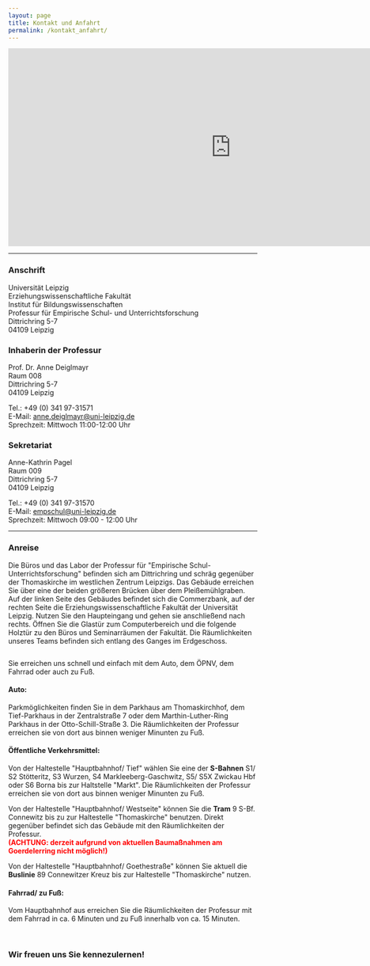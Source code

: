 ```yaml
---
layout: page
title: Kontakt und Anfahrt
permalink: /kontakt_anfahrt/
---
```


<iframe src="https://www.google.com/maps/embed?pb=!1m18!1m12!1m3!1d2492.5021686958885!2d12.368746415295021!3d51.3386759308473!2m3!1f0!2f0!3f0!3m2!1i1024!2i768!4f13.1!3m3!1m2!1s0x47a6f826e1d7ff6d%3A0xc2ce10d57bdf591!2sDittrichring%205%2C%2004109%20Leipzig!5e0!3m2!1sde!2sde!4v1592205257329!5m2!1sde!2sde" width="900" height="400" frameborder="0" style="border:0;" allowfullscreen="" aria-hidden="false" tabindex="0"></iframe>

***

<div class="row">
    <div class="4u 12u$(medium)">
        <h3>Anschrift</h3>
        <p>Universität Leipzig<br>Erziehungswissenschaftliche Fakultät<br>
        Institut für Bildungswissenschaften<br>
        Professur für Empirische Schul- und Unterrichtsforschung<br>
        Dittrichring 5-7<br>
        04109 Leipzig</p>
    </div>
    <div class="4u 12u$(medium)">
        <h3>Inhaberin der Professur</h3>
        <p>Prof. Dr. Anne Deiglmayr<br>
        Raum 008<br>
        Dittrichring 5-7<br>
        04109 Leipzig</p>
        <p>Tel.: +49 (0) 341 97-31571<br> 
        E-Mail: <a href="anne.deiglmayr@uni-leipzig.de">anne.deiglmayr@uni-leipzig.de</a><br>
        Sprechzeit: Mittwoch 11:00-12:00 Uhr</p>
    </div>
    <div class="4u$ 12u$(medium)">
        <h3>Sekretariat</h3>
        <p>Anne-Kathrin Pagel<br>
        Raum 009<br>
        Dittrichring 5-7<br>
        04109 Leipzig</p>
        <p>Tel.: +49 (0) 341 97-31570<br>  
        E-Mail: <a href="empschul@uni-leipzig.de">empschul@uni-leipzig.de</a><br> Sprechzeit: Mittwoch 09:00 - 12:00 Uhr</p>
    </div>
</div>

***

<h3>Anreise</h3>  

<p>Die Büros und das Labor der Professur für "Empirische Schul- Unterrichtsforschung" befinden sich am Dittrichring und schräg gegenüber der Thomaskirche im westlichen Zentrum Leipzigs. Das Gebäude erreichen Sie über eine der beiden größeren Brücken über dem Pleißemühlgraben. Auf der linken Seite des Gebäudes befindet sich die Commerzbank, auf der rechten Seite die Erziehungswissenschaftliche Fakultät der Universität Leipzig. Nutzen Sie den Haupteingang und gehen sie anschließend nach rechts. Öffnen Sie die Glastür zum Computerbereich und die folgende Holztür zu den Büros und Seminarräumen der Fakultät. Die Räumlichkeiten unseres Teams befinden sich entlang des Ganges im Erdgeschoss.</p> 

<div class="box alt">
    <div class="row 50% uniform">
		<div class="4u"><span class="image fit"><img src="assets/images/pic20.jpg" alt="" /></span></div>
		<div class="4u"><span class="image fit"><img src="assets/images/pic21.jpg" alt="" /></span></div>
		<div class="4u"><span class="image fit"><img src="assets/images/pic22.jpg" alt="" /></span></div>  
    </div>
</div>
		
<p>Sie erreichen uns schnell und einfach mit dem Auto, dem ÖPNV, dem Fahrrad oder auch zu Fuß.</p>

<h4>Auto:</h4>
<p>Parkmöglichkeiten finden Sie in dem Parkhaus am Thomaskirchhof, dem Tief-Parkhaus in der Zentralstraße 7 oder dem Marthin-Luther-Ring Parkhaus in der Otto-Schill-Straße 3. Die Räumlichkeiten der Professur erreichen sie von dort aus binnen weniger Minunten zu Fuß.<p> 

<h4>Öffentliche Verkehrsmittel:</h4>
<p>Von der Haltestelle "Hauptbahnhof/ Tief" wählen Sie eine der <b>S-Bahnen</b> S1/ S2 Stötteritz, S3 Wurzen, S4 Markleeberg-Gaschwitz, S5/ S5X Zwickau Hbf oder S6 Borna bis zur Haltstelle "Markt". Die Räumlichkeiten der Professur erreichen sie von dort aus binnen weniger Minunten zu Fuß.</p>
<p>Von der Haltestelle "Hauptbahnhof/ Westseite" können Sie die <b>Tram</b> 9 S-Bf. Connewitz bis zu zur Haltestelle "Thomaskirche" benutzen. Direkt gegenüber befindet sich das Gebäude mit den Räumlichkeiten der Professur.<br> 
<b><span style="color:red">(ACHTUNG: derzeit aufgrund von aktuellen Baumaßnahmen am Goerdelerring nicht möglich!)</span></b></p>
<p>Von der Haltestelle "Hauptbahnhof/ Goethestraße" können Sie aktuell die <b>Buslinie</b> 89 Connewitzer Kreuz bis zur Haltestelle "Thomaskirche" nutzen.</p>  

<h4>Fahrrad/ zu Fuß:</h4>
<p>Vom Hauptbahnhof aus erreichen Sie die Räumlichkeiten der Professur mit dem Fahrrad in ca. 6 Minuten und zu Fuß innerhalb von ca. 15 Minuten.</p> 

<p>&nbsp;</p>

<h3>Wir freuen uns Sie kennezulernen!</h3> 